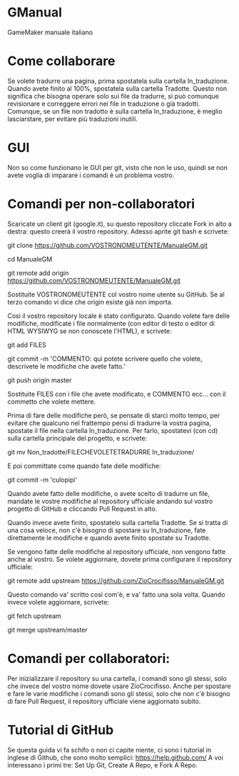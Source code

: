 GManual
=======

GameMaker manuale italiano

Come collaborare
=======


Se volete tradurre una pagina, prima spostatela sulla cartella In_traduzione. Quando avete finito al 100%, spostatela sulla cartella Tradotte. Questo non significa che bisogna operare solo sui file da tradurre, si può comunque revisionare e correggere errori nei file in traduzione o già tradotti. Comunque, se un file non tradotto è sulla cartella In_traduzione, è meglio lasciarstare, per evitare più traduzioni inutili.

GUI
=======
Non so come funzionano le GUI per git, visto che non le uso, quindi se non avete voglia di imparare i comandi è un problema vostro.


Comandi per non-collaboratori
=======

Scaricate un client git (google.it), su questo repository cliccate Fork in alto a destra: questo creerà il vostro repository.
Adesso aprite git bash e scrivete:

git clone https://github.com/VOSTRONOMEUTENTE/ManualeGM.git

cd ManualeGM

git remote add origin https://github.com/VOSTRONOMEUTENTE/ManualeGM.git


Sostituite VOSTRONOMEUTENTE col vostro nome utente su GitHub.
Se al terzo comando vi dice che origin esiste già non importa.

Così il vostro repository locale è stato configurato.
Quando volete fare delle modifiche, modificate i file normalmente (con editor di testo o editor di HTML WYSIWYG se non conoscete l'HTML), e scrivete:

git add FILES

git commit -m 'COMMENTO: qui potete scrivere quello che volete, descrivete le modifiche che avete fatto.'

git push origin master

Sostituite FILES con i file che avete modificato, e COMMENTO ecc... con il commetto che volete mettere.


Prima di fare delle modifiche però, se pensate di starci molto tempo, per evitare che qualcuno nel frattempo pensi di tradurre la 
vostra pagina, spostate il file nella cartella In_traduzione. Per farlo, spostatevi (con cd) sulla cartella principale del progetto, e 
scrivete:

git mv Non_tradotte/FILECHEVOLETETRADURRE In_traduzione/

E poi committate come quando fate delle modifiche:

git commit -m 'culopipì'

Quando avete fatto delle modifiche, o avete scelto di tradurre un file, mandate le vostre modifiche al repository ufficiale andando sul 
vostro progetto di GitHub e cliccando Pull Request in alto.

Quando invece avete finito, spostatelo sulla cartella Tradotte.
Se si tratta di una cosa veloce, non c'è bisogno di spostare su In_traduzione, fate direttamente le modifiche e quando avete finito 
spostate su Tradotte.

Se vengono fatte delle modifiche al repository ufficiale, non vengono fatte anche al vostro. Se volete aggiornare, dovete prima configurare il repository ufficiale:

git remote add upstream https://github.com/ZioCrocifisso/ManualeGM.git

Questo comando va' scritto così com'è, e va' fatto una sola volta.
Quando invece volete aggiornare, scrivete:

git fetch upstream

git merge upstream/master

Comandi per collaboratori:
=======

Per inizializzare il repository su una cartella, i comandi sono gli stessi, solo che invece del vostro nome dovete usare ZioCrocifisso.
Anche per spostare e fare le varie modifiche i comandi sono gli stessi, solo che non c'è bisogno di fare Pull Request, il repository ufficiale viene aggiornato subito.

Tutorial di GitHub
=======

Se questa guida vi fa schifo o non ci capite niente, ci sono i tutorial in inglese di Github, che sono molto semplici:
https://help.github.com/
A voi interessano i primi tre: Set Up Git, Create A Repo, e Fork A Repo.
